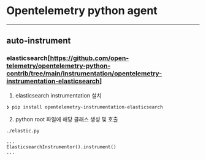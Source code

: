 # Opentelemetry python agent 

---

## auto-instrument
### elasticsearch[https://github.com/open-telemetry/opentelemetry-python-contrib/tree/main/instrumentation/opentelemetry-instrumentation-elasticsearch]
1. elasticsearch instrumentation 설치
```
❯ pip install opentelemetry-instrumentation-elasticsearch
```

2. python root 파일에 해당 클래스 생성 및 호출
```
./elastic.py

...
ElasticsearchInstrumentor().instrument()
...
```